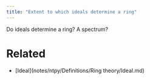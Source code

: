 ```yaml
---
title: "Extent to which ideals determine a ring"
---
```


      

Do ideals determine a ring? A spectrum?

# Related
- [Ideal](notes/ntpy/Definitions/Ring theory/Ideal.md)
